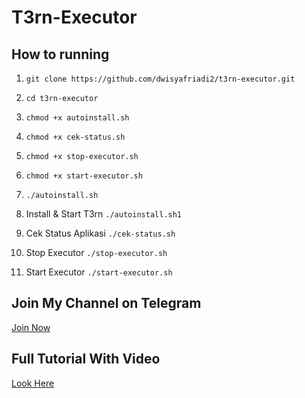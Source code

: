 ﻿# T3rn-Executor
## How to running
1. ``git clone https://github.com/dwisyafriadi2/t3rn-executor.git``
2. ``cd t3rn-executor``
3. ``chmod +x autoinstall.sh``
4. ``chmod +x cek-status.sh``
5. ``chmod +x stop-executor.sh``
6. ``chmod +x start-executor.sh``
7. ``./autoinstall.sh``

1. Install & Start T3rn
   ``./autoinstall.sh1``
1. Cek Status Aplikasi
   ``./cek-status.sh``
2. Stop Executor
   ``./stop-executor.sh``
3. Start Executor
   ``./start-executor.sh``


## Join My Channel on Telegram
[Join Now](https://t.me/dasarpemulung)

## Full Tutorial With Video
[Look Here](https://www.youtube.com/channel/UCQuvEsRUjhKZHZ0QAeZ6F8g)
